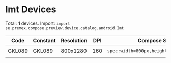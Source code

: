 # Imt Devices

Total: **1** devices. Import: `import se.premex.compose.preview.device.catalog.android.Imt`

| Code | Constant | Resolution | DPI | Compose Spec | Preview Usage |
|------|----------|------------|-----|-------------|---------------|
| GKL089 | GKL089 | 800x1280 | 160 | `spec:width=800px,height=1280px,dpi=160` | `@Preview(device = Imt.GKL089)` |

<!-- Generated automatically. Do not edit manually. -->
